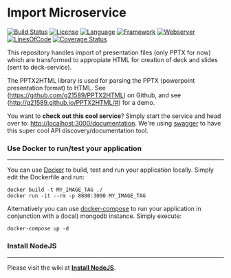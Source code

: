 # Import Microservice #
[![Build Status](https://travis-ci.org/slidewiki/import-service.svg?branch=master)](https://travis-ci.org/slidewiki/import-service)
[![License](https://img.shields.io/badge/License-MPL%202.0-green.svg)](https://github.com/slidewiki/import-service/blob/master/LICENSE)
[![Language](https://img.shields.io/badge/Language-Javascript%20ECMA2015-lightgrey.svg)](https://developer.mozilla.org/en-US/docs/Web/JavaScript)
[![Framework](https://img.shields.io/badge/Framework-NodeJS%206.4.0-blue.svg)](https://nodejs.org/)
[![Webserver](https://img.shields.io/badge/Webserver-Hapi%2014.1.0-blue.svg)](http://hapijs.com/)
[![LinesOfCode](https://img.shields.io/badge/LOC-676-lightgrey.svg)](https://github.com/slidewiki/import-service/blob/master/application/package.json)
[![Coverage Status](https://coveralls.io/repos/github/slidewiki/import-service/badge.svg?branch=master)](https://coveralls.io/github/slidewiki/import-service?branch=master)

This repository handles import of presentation files (only PPTX for now) which are transformed to appropiate HTML for creation of deck and slides (sent to deck-service).

The PPTX2HTML library is used for parsing the PPTX (powerpoint presentation format) to HTML.
See (https://github.com/g21589/PPTX2HTML) on Github, and see (http://g21589.github.io/PPTX2HTML/#) for a demo.

You want to **check out this cool service**? Simply start the service and head over to: [http://localhost:3000/documentation](http://localhost:3000/documentation). We're using  [swagger](https://www.npmjs.com/package/hapi-swagger) to have this super cool API discovery/documentation tool.

### Use Docker to run/test your application ###
---
You can use [Docker](https://www.docker.com/) to build, test and run your application locally. Simply edit the Dockerfile and run:

```
docker build -t MY_IMAGE_TAG ./
docker run -it --rm -p 8880:3000 MY_IMAGE_TAG
```

Alternatively you can use [docker-compose](https://docs.docker.com/compose/) to run your application in conjunction with a (local) mongodb instance. Simply execute:

```
docker-compose up -d
```

### Install NodeJS ###
---
Please visit the wiki at [**Install NodeJS**](https://github.com/slidewiki/microservice-template/wiki/Install-NodeJS).
